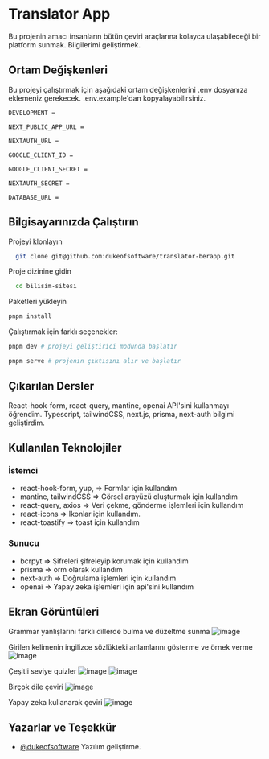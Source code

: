 
# Translator App

Bu projenin amacı insanların bütün çeviri araçlarına kolayca ulaşabileceği bir platform sunmak. Bilgilerimi geliştirmek.

## Ortam Değişkenleri

Bu projeyi çalıştırmak için aşağıdaki ortam değişkenlerini .env dosyanıza eklemeniz gerekecek. .env.example'dan kopyalayabilirsiniz.

`DEVELOPMENT =`

`NEXT_PUBLIC_APP_URL =`

`NEXTAUTH_URL =`

`GOOGLE_CLIENT_ID =`


`GOOGLE_CLIENT_SECRET =`

`NEXTAUTH_SECRET =`

`DATABASE_URL =`
## Bilgisayarınızda Çalıştırın

Projeyi klonlayın

```bash
  git clone git@github.com:dukeofsoftware/translator-berapp.git
```

Proje dizinine gidin

```bash
  cd bilisim-sitesi
```

Paketleri yükleyin
```bash
pnpm install

```
Çalıştırmak için farklı seçenekler:
```bash
pnpm dev # projeyi geliştirici modunda başlatır

pnpm serve # projenin çıktısını alır ve başlatır 

```

## Çıkarılan Dersler

React-hook-form, react-query, mantine, openai API'sini kullanmayı öğrendim. Typescript, tailwindCSS, next.js, prisma, next-auth bilgimi geliştirdim.

## Kullanılan Teknolojiler

### İstemci
- react-hook-form, yup, => Formlar için kullandım
- mantine, tailwindCSS => Görsel arayüzü oluşturmak için kullandım
- react-query, axios => Veri çekme, gönderme işlemleri için kullandım
- react-icons => Ikonlar için kullandım.
- react-toastify => toast için kullandım



### Sunucu
- bcrpyt => Şifreleri şifreleyip korumak için kullandım
- prisma => orm olarak kullandım
- next-auth => Doğrulama işlemleri için kullandım
- openai => Yapay zeka işlemleri için api'sini kullandım
  

## Ekran Görüntüleri

Grammar yanlışlarını farklı dillerde bulma ve düzeltme sunma
![image](https://user-images.githubusercontent.com/89215036/234472666-6af69048-241c-4de9-a199-81dc654a33c1.png)
  
Girilen kelimenin ingilizce sözlükteki anlamlarını gösterme ve örnek verme
![image](https://user-images.githubusercontent.com/89215036/234472823-3e6aac4c-5ecc-4889-9b5a-e809a1726ed8.png)

Çeşitli seviye quizler
![image](https://user-images.githubusercontent.com/89215036/234583652-ddde361a-9040-410b-b8ea-b18a211a4bde.png)
![image](https://user-images.githubusercontent.com/89215036/234583751-c66686c7-31fc-48cd-9e80-969270ac71c7.png)

Birçok dile çeviri
![image](https://user-images.githubusercontent.com/89215036/234584148-9f24985e-d185-4f1d-8a81-f1d9b8823b5c.png)

Yapay zeka kullanarak çeviri
![image](https://user-images.githubusercontent.com/89215036/234584352-06deac20-d5c9-4f91-9281-0ec0cccc1c4d.png)



## Yazarlar ve Teşekkür

- [@dukeofsoftware](https://github.com/dukeofsoftware) Yazılım geliştirme.
